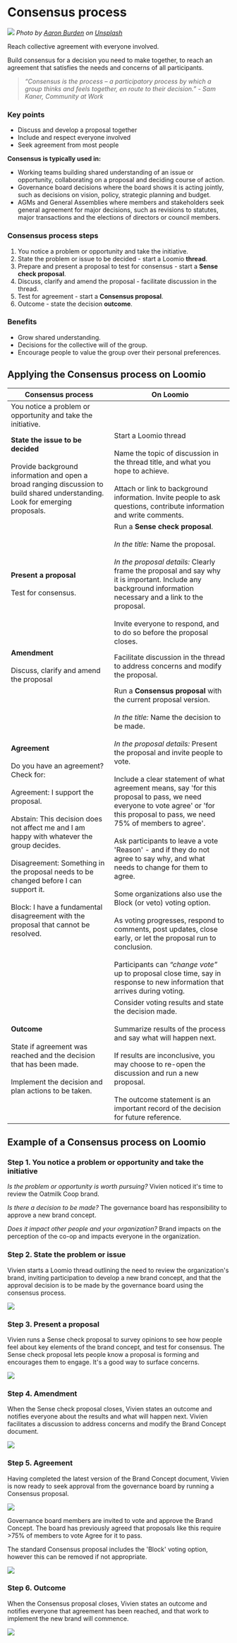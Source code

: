 # Consensus process

![](aaron-burden-NXt5PrOb_7U-unsplash.jpg)
*Photo by <a href="https://unsplash.com/es/@aaronburden?utm_source=unsplash&utm_medium=referral&utm_content=creditCopyText">Aaron Burden</a> on <a href="https://unsplash.com/s/photos/navigation?utm_source=unsplash&utm_medium=referral&utm_content=creditCopyText">Unsplash</a>*

Reach collective agreement with everyone involved.

Build consensus for a decision you need to make together, to reach an agreement that satisfies the needs and concerns of all participants.

> *“Consensus is the process – a participatory process by which a group thinks and feels together, en route to their decision.” - Sam Kaner, Community at Work*

### Key points
- Discuss and develop a proposal together
- Include and respect everyone involved
- Seek agreement from most people

**Consensus is typically used in:**
- Working teams building shared understanding of an issue or opportunity, collaborating on a proposal and deciding course of action. 
- Governance board decisions where the board shows it is acting jointly, such as decisions on vision, policy, strategic planning and budget.
- AGMs and General Assemblies where members and stakeholders seek general agreement for major decisions, such as revisions to statutes, major transactions and the elections of directors or council members.

### Consensus process steps
1. You notice a problem or opportunity and take the initiative.
2. State the problem or issue to be decided - start a Loomio **thread**.
3. Prepare and present a proposal to test for consensus - start a **Sense check proposal**.
4. Discuss, clarify and amend the proposal  - facilitate discussion in the thread.
5. Test for agreement - start a **Consensus proposal**.
6. Outcome - state the decision **outcome**.

### Benefits
- Grow shared understanding.
- Decisions for the collective will of the group.
- Encourage people to value the group over their personal preferences.

## Applying the Consensus process on Loomio

| **Consensus process** | **On Loomio** |
|---|---|
| You notice a problem or opportunity and take the initiative. |  |
| **State the issue to be decided**  <br /><br />Provide background information and open a broad ranging discussion to build shared understanding. Look for emerging proposals. | Start a Loomio thread <br /><br />Name the topic of discussion in the thread title, and what you hope to achieve. <br /><br />Attach or link to background information. Invite people to ask questions, contribute information and write comments. |
| **Present a proposal** <br /><br />Test for consensus. | Run a **Sense check proposal**. <br /><br />*In the title:* Name the proposal. <br /><br />*In the proposal details:* Clearly frame the proposal and say why it is important.  Include any background information necessary and a link to the proposal.  <br /><br />Invite everyone to respond, and to do so before the proposal closes.  |
| **Amendment** <br /><br />Discuss, clarify and amend the proposal  | Facilitate discussion in the thread to address concerns and modify the proposal. |
| **Agreement** <br /><br />Do you have an agreement?  Check for: <br /><br />Agreement: I support the proposal. <br /><br />Abstain: This decision does not affect me and I am happy with whatever the group decides. <br /><br />Disagreement: Something in the proposal needs to be changed before I can support it. <br /><br />Block: I have a fundamental disagreement with the proposal that cannot be resolved. | Run a **Consensus proposal** with the current proposal version. <br /><br />*In the title:* Name the decision to be made. <br /><br />*In the proposal details:* Present the proposal and invite people to vote. <br /><br />Include a clear statement of what agreement means, say 'for this proposal to pass, we need everyone to vote agree' or 'for this proposal to pass, we need 75% of members to agree'.  <br /><br />Ask participants to leave a vote 'Reason' - and if they do not agree to say why, and what needs to change for them to agree. <br /><br />Some organizations also use the Block (or veto) voting option. <br /><br />As voting progresses, respond to comments, post updates, close early, or let the proposal run to conclusion. <br /><br />Participants can *“change vote”* up to proposal close time, say in response to new information that arrives during voting. |
| **Outcome** <br /><br />State if agreement was reached and the decision that has been made. <br /><br />Implement the decision and plan actions to be taken. | Consider voting results and state the decision made. <br /><br />Summarize results of the process and say what will happen next. <br /><br />If results are inconclusive, you may choose to re-open the discussion and run a new proposal. <br /><br />The outcome statement is an important record of the decision for future reference. |

## Example of a Consensus process on Loomio

### Step 1. You notice a problem or opportunity and take the initiative

*Is the problem or opportunity is worth pursuing?* Vivien noticed it's time to review the Oatmilk Coop brand.

*Is there a decision to be made?* The governance board has responsibility to approve a new brand concept.

*Does it impact other people and your organization?* Brand impacts on the perception of the co-op and impacts everyone in the organization. 

### Step 2. State the problem or issue

Vivien starts a Loomio thread outlining the need to review the organization's brand, inviting participation to develop a new brand concept, and that the approval decision is to be made by the governance board using the consensus process.

![](consensus_step2_thread.png)

### Step 3. Present a proposal 

Vivien runs a Sense check proposal to survey opinions to see how people feel about key elements of the brand concept, and test for consensus.   The Sense check proposal lets people know a proposal is forming and encourages them to engage.  It's a good way to surface concerns.

![](consensus_step3_sensecheck.png)

### Step 4. Amendment

When the Sense check proposal closes, Vivien states an outcome and notifies everyone about the results and what will happen next.
Vivien facilitates a discussion to address concerns and modify the Brand Concept document.

![](consensus_step4_sensecheck_outcome.png)

### Step 5. Agreement

Having completed the latest version of the Brand Concept document, Vivien is now ready to seek approval from the governance board by running a Consensus proposal.

![](consensus_step5_proposal_1.png)

Governance board members are invited to vote and approve the Brand Concept.  The board has previously agreed that proposals like this require >75% of members to vote Agree for it to pass. 

The standard Consensus proposal includes the 'Block' voting option, however this can be removed if not appropriate.   

![](consensus_step5_proposal_2.png)

### Step 6. Outcome

When the Consensus proposal closes, Vivien states an outcome and notifies everyone that agreement has been reached, and that work to implement the new brand will commence. 

![](consensus_step6_outcome.png)

